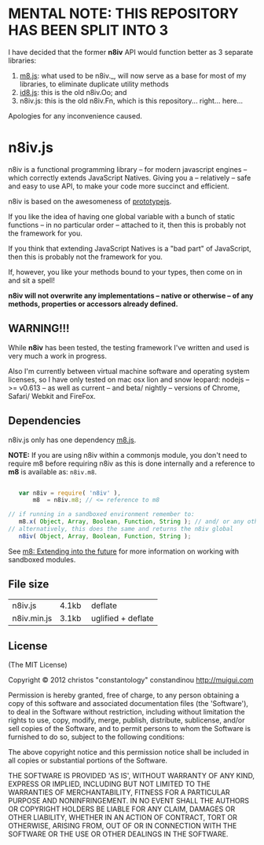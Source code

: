 # MENTAL NOTE: THIS REPOSITORY HAS BEEN SPLIT INTO 3
I have decided that the former **n8iv** API would function better as 3 separate libraries:

1. [m8.js](/constantology/m8): what used to be n8iv._, will now serve as a base for most of my libraries, to eliminate duplicate utility methods
2. [id8.js](/constantology/id8): this is the old n8iv.Oo; and
3. n8iv.js: this is the old n8iv.Fn, which is this repository... right... here...

Apologies for any inconvenience caused.

# n8iv.js
n8iv is a functional programming library – for modern javascript engines – which correctly extends JavaScript Natives. Giving you a – relatively – safe and easy to use API, to make your code more succinct and efficient.

n8iv is based on the awesomeness of [prototypejs](https://github.com/savetheclocktower/prototype).

If you like the idea of having one global variable with a bunch of static functions – in no particular order – attached to it, then this is probably not the framework for you.

If you think that extending JavaScript Natives is a "bad part" of JavaScript, then this is probably not the framework for you.

If, however, you like your methods bound to your types, then come on in and sit a spell!

**n8iv will not overwrite any implementations – native or otherwise – of any methods, properties or accessors already defined.**

## WARNING!!!
While **n8iv** has been tested, the testing framework I've written and used is very much a work in progress.

Also I'm currently between virtual machine software and operating system licenses, so I have only tested on mac osx lion and snow leopard: nodejs – >= v0.613 – as well as current – and beta/ nightly – versions of Chrome, Safari/ Webkit and FireFox.

## Dependencies

n8iv.js only has one dependency [m8.js](/constantology/m8).

**NOTE:**
If you are using n8iv within a commonjs module, you don't need to require m8 before requiring n8iv as this is done internally and a reference to **m8** is available as: `n8iv.m8`.

```javascript

   var n8iv = require( 'n8iv' ),
       m8  = n8iv.m8; // <= reference to m8

// if running in a sandboxed environment remember to:
   m8.x( Object, Array, Boolean, Function, String ); // and/ or any other Types that require extending.
// alternatively, this does the same and returns the n8iv global
   n8iv( Object, Array, Boolean, Function, String );

```

See [m8: Extending into the future](/constantology/m8) for more information on working with sandboxed modules.

## File size

<table border="0" cellpadding="0" cellspacing="0" width="100%">
	<tbody>
		<tr><td style="width : 80px ;">n8iv.js</td><td style="width : 48px ;">4.1kb</td><td>deflate</td>
		<tr><td>n8iv.min.js</td><td>3.1kb</td><td>uglified + deflate</td>
	</tbody>
</table>

## License

(The MIT License)

Copyright &copy; 2012 christos "constantology" constandinou http://muigui.com

Permission is hereby granted, free of charge, to any person obtaining a copy of this software and associated documentation files (the 'Software'), to deal in the Software without restriction, including without limitation the rights to use, copy, modify, merge, publish, distribute, sublicense, and/or sell copies of the Software, and to permit persons to whom the Software is furnished to do so, subject to the following conditions:

The above copyright notice and this permission notice shall be included in all copies or substantial portions of the Software.

THE SOFTWARE IS PROVIDED 'AS IS', WITHOUT WARRANTY OF ANY KIND, EXPRESS OR IMPLIED, INCLUDING BUT NOT LIMITED TO THE WARRANTIES OF MERCHANTABILITY, FITNESS FOR A PARTICULAR PURPOSE AND NONINFRINGEMENT. IN NO EVENT SHALL THE AUTHORS OR COPYRIGHT HOLDERS BE LIABLE FOR ANY CLAIM, DAMAGES OR OTHER LIABILITY, WHETHER IN AN ACTION OF CONTRACT, TORT OR OTHERWISE, ARISING FROM, OUT OF OR IN CONNECTION WITH THE SOFTWARE OR THE USE OR OTHER DEALINGS IN THE SOFTWARE.
